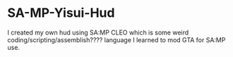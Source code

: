 # SA-MP-Yisui-Hud
I created my own hud using SA:MP CLEO which is some weird coding/scripting/assemblish???? language I learned to mod GTA for SA:MP use.
